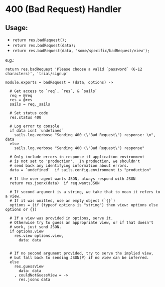 
400 (Bad Request) Handler
=========================

Usage:
------
+ `return res.badRequest();`
+ `return res.badRequest(data);`
+ `return res.badRequest(data, 'some/specific/badRequest/view');`

e.g.:
```
return res.badRequest 'Please choose a valid `password` (6-12 characters)', 'trial/signup'
```


    module.exports = badRequest = (data, options) ->

      # Get access to `req`, `res`, & `sails`
      req = @req
      res = @res
      sails = req._sails

      # Set status code
      res.status 400

      # Log error to console
      if data isnt `undefined`
        sails.log.verbose "Sending 400 (\"Bad Request\") response: \n", data
      else
        sails.log.verbose "Sending 400 (\"Bad Request\") response"

      # Only include errors in response if application environment
      # is not set to 'production'.  In production, we shouldn't
      # send back any identifying information about errors.
      data = `undefined`  if sails.config.environment is "production"

      # If the user-agent wants JSON, always respond with JSON
      return res.jsonx(data)  if req.wantsJSON

      # If second argument is a string, we take that to mean it refers to a view.
      # If it was omitted, use an empty object (`{}`)
      options = (if (typeof options is "string") then view: options else options or {})

      # If a view was provided in options, serve it.
      # Otherwise try to guess an appropriate view, or if that doesn't
      # work, just send JSON.
      if options.view
        res.view options.view,
          data: data


      # If no second argument provided, try to serve the implied view,
      # but fall back to sending JSON(P) if no view can be inferred.
      else
        res.guessView
          data: data
        , couldNotGuessView = ->
          res.jsonx data

